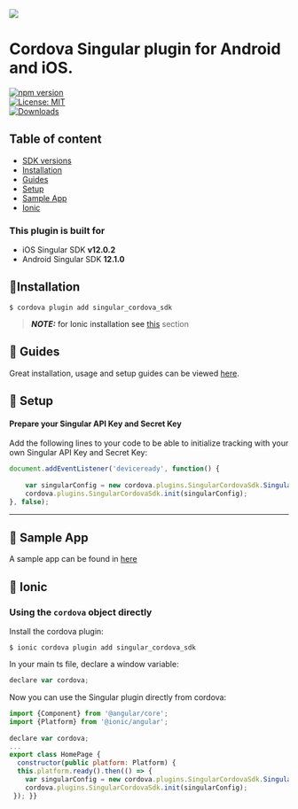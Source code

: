 
  
<img src="https://www.singular.net/wp-content/uploads/2022/02/singular_15012020.png">  
  
# Cordova Singular plugin for Android and iOS.   
[![npm version](https://badge.fury.io/js/singular_cordova_sdk.svg)](https://badge.fury.io/js/https://www.npmjs.com/package/singular_cordova_sdk)  
[![License: MIT](https://img.shields.io/badge/License-MIT-blue.svg)](https://opensource.org/licenses/MIT)   
[![Downloads](https://img.shields.io/npm/dm/singular_cordova_sdk.svg)](https://www.npmjs.com/package/singular_cordova_sdk)  



  
## Table of content  
  
- [SDK versions](#plugin-build-for)  
- [Installation](#installation)  
- [Guides](#guides)  
- [Setup](#setup)  
- [Sample App](#sample-app)    
- [Ionic](#ionic)  
  
  
### <a id="plugin-build-for"> This plugin is built for  
  
- iOS Singular SDK **v12.0.2**  
- Android Singular SDK **12.1.0**  
  

  
  
## <a id="installation">📲Installation  
  
```  
$ cordova plugin add singular_cordova_sdk  
```  

  
> **_NOTE:_** for Ionic installation see [this](#ionic) section  

  
## <a id="guides"> 📖 Guides  
  
Great installation, usage and setup guides can be viewed [here](https://support.singular.net/hc/en-us/articles/8586543222683).  


  
  
## <a id="setup"> 🚀 Setup  
  
####  Prepare your Singular API Key and Secret Key
  
  
Add the following lines to your code to be able to initialize tracking with your own Singular API Key and Secret Key:  
  
  
```javascript  
document.addEventListener('deviceready', function() {  
  
    var singularConfig = new cordova.plugins.SingularCordovaSdk.SingularConfig("apiKey", "secretKey");
    cordova.plugins.SingularCordovaSdk.init(singularConfig);
}, false);  
```  
---  
  
  
  
  
## <a id="sample-app"> 📱 Sample App  
A sample app can be found in [here](https://github.com/singular-labs/Singular-Cordova-SDK/tree/main/SampleApp)
## <a id="ionic"> 📍 Ionic  

  
###  Using the `cordova` object directly  
Install the cordova plugin:  
```  
$ ionic cordova plugin add singular_cordova_sdk  
```  
In your main ts file, declare a window variable:  
```javascript  
declare var cordova;  
```  
Now you can use the Singular plugin directly from cordova:  
```javascript  
import {Component} from '@angular/core';  
import {Platform} from '@ionic/angular';  
  
declare var cordova;  
...  
export class HomePage {  
  constructor(public platform: Platform) {  
  this.platform.ready().then(() => {  
    var singularConfig = new cordova.plugins.SingularCordovaSdk.SingularConfig("apiKey", "secretKey");
    cordova.plugins.SingularCordovaSdk.init(singularConfig);  
 }); }}  
```  
  


